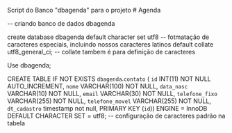 Script do Banco "dbagenda" para o projeto # Agenda

-- criando banco de dados dbagenda

create database dbagenda
default character set utf8 -- fotmatação de caracteres especiais, incluindo nossos caracteres latinos
default collate utf8_general_ci; -- collate tambem é para definição de caracteres

Use dbagenda;

CREATE TABLE IF NOT EXISTS `dbagenda`.`contato` (
  `id` INT(11) NOT NULL AUTO_INCREMENT,
  `nome` VARCHAR(100) NOT NULL,
  `data_nasc` VARCHAR(10) NOT NULL,
  `email` VARCHAR(30) NOT NULL,
  `telefone_fixo` VARCHAR(255) NOT NULL,
  `telefone_movel` VARCHAR(255) NOT NULL,
  `dt_cadastro` timestamp not null,
  PRIMARY KEY (`id`))
  ENGINE = InnoDB  
DEFAULT CHARACTER SET = utf8; -- configuração de caracteres padrão na tabela
